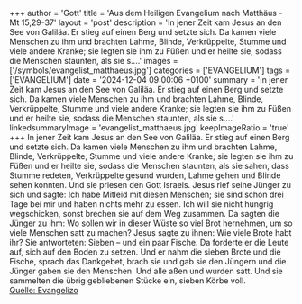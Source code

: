 +++
author = 'Gott'
title = 'Aus dem Heiligen Evangelium nach Matthäus - Mt 15,29-37'
layout = 'post'
description = 'In jener Zeit kam Jesus an den See von Galiläa. Er stieg auf einen Berg und setzte sich. Da kamen viele Menschen zu ihm und brachten Lahme, Blinde, Verkrüppelte, Stumme und viele andere Kranke; sie legten sie ihm zu Füßen und er heilte sie, sodass die Menschen staunten, als sie s....'
images = ['/symbols/evangelist_matthaeus.jpg']
categories = ['EVANGELIUM']
tags = ['EVANGELIUM']
date = '2024-12-04 09:00:06 +0100'
summary = 'In jener Zeit kam Jesus an den See von Galiläa. Er stieg auf einen Berg und setzte sich. Da kamen viele Menschen zu ihm und brachten Lahme, Blinde, Verkrüppelte, Stumme und viele andere Kranke; sie legten sie ihm zu Füßen und er heilte sie, sodass die Menschen staunten, als sie s....'
linkedsummaryImage = 'evangelist_matthaeus.jpg'
keepImageRatio = 'true'
+++
In jener Zeit kam Jesus an den See von Galiläa. Er stieg auf einen Berg und setzte sich.
Da kamen viele Menschen zu ihm und brachten Lahme, Blinde, Verkrüppelte, Stumme und viele andere Kranke; sie legten sie ihm zu Füßen und er heilte sie,
sodass die Menschen staunten, als sie sahen, dass Stumme redeten, Verkrüppelte gesund wurden, Lahme gehen und Blinde sehen konnten.<!--more--> Und sie priesen den Gott Israels.
Jesus rief seine Jünger zu sich und sagte: Ich habe Mitleid mit diesen Menschen; sie sind schon drei Tage bei mir und haben nichts mehr zu essen. Ich will sie nicht hungrig wegschicken, sonst brechen sie auf dem Weg zusammen.
Da sagten die Jünger zu ihm: Wo sollen wir in dieser Wüste so viel Brot hernehmen, um so viele Menschen satt zu machen?
Jesus sagte zu ihnen: Wie viele Brote habt ihr? Sie antworteten: Sieben – und ein paar Fische.
Da forderte er die Leute auf, sich auf den Boden zu setzen.
Und er nahm die sieben Brote und die Fische, sprach das Dankgebet, brach sie und gab sie den Jüngern und die Jünger gaben sie den Menschen.
Und alle aßen und wurden satt. Und sie sammelten die übrig gebliebenen Stücke ein, sieben Körbe voll.<br> [Quelle: Evangelizo](https://evangeliumtagfuertag.org/DE/gospel)